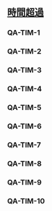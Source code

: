 ## [時間超過](80203)

### QA-TIM-1

### QA-TIM-2

### QA-TIM-3

### QA-TIM-4

### QA-TIM-5

### QA-TIM-6

### QA-TIM-7

### QA-TIM-8

### QA-TIM-9

### QA-TIM-10
